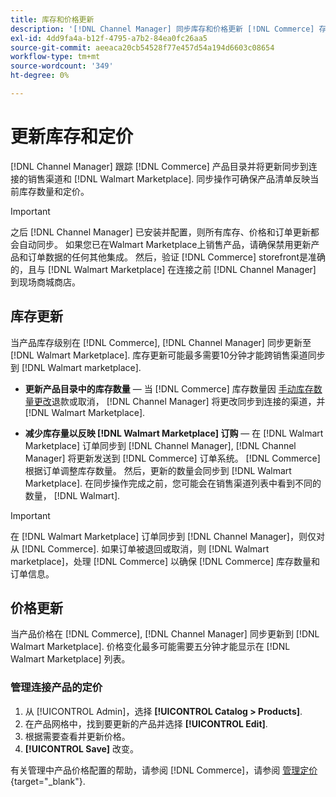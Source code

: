 ```yaml
---
title: 库存和价格更新
description: '[!DNL Channel Manager] 同步库存和价格更新 [!DNL Commerce] 存储和 [!DNL Walmart Marketplace] 以便您能够从 [!DNL Commerce] 管理员'
exl-id: 4dd9fa4a-b12f-4795-a7b2-84ea0fc26aa5
source-git-commit: aeeaca20cb54528f77e457d54a194d6603c08654
workflow-type: tm+mt
source-wordcount: '349'
ht-degree: 0%

---
```


# 更新库存和定价

[!DNL Channel Manager] 跟踪 [!DNL Commerce] 产品目录并将更新同步到连接的销售渠道和 [!DNL Walmart Marketplace]. 同步操作可确保产品清单反映当前库存数量和定价。


>[!IMPORTANT]
>
>之后 [!DNL Channel Manager] 已安装并配置，则所有库存、价格和订单更新都会自动同步。 如果您已在Walmart Marketplace上销售产品，请确保禁用更新产品和订单数据的任何其他集成。 然后，验证 [!DNL Commerce] storefront是准确的，且与 [!DNL Walmart Marketplace] 在连接之前 [!DNL Channel Manager] 到现场商城商店。


## 库存更新

当产品库存级别在 [!DNL Commerce], [!DNL Channel Manager] 同步更新至 [!DNL Walmart Marketplace]. 库存更新可能最多需要10分钟才能跨销售渠道同步到 [!DNL Walmart marketplace].

* **更新产品目录中的库存数量** — 当 [!DNL Commerce] 库存数量因 [手动库存数量更改](https://docs.magento.com/user-guide/catalog/inventory-product-quantity.html)退款或取消， [!DNL Channel Manager] 将更改同步到连接的渠道，并 [!DNL Walmart Marketplace].

* **减少库存量以反映 [!DNL Walmart Marketplace] 订购** — 在 [!DNL Walmart Marketplace] 订单同步到 [!DNL Channel Manager], [!DNL Channel Manager] 将更新发送到 [!DNL Commerce] 订单系统。 [!DNL Commerce] 根据订单调整库存数量。 然后，更新的数量会同步到 [!DNL Walmart Marketplace]. 在同步操作完成之前，您可能会在销售渠道列表中看到不同的数量， [!DNL Walmart].

>[!IMPORTANT]
>
>在 [!DNL Walmart Marketplace] 订单同步到 [!DNL Channel Manager]，则仅对从 [!DNL Commerce]. 如果订单被退回或取消，则 [!DNL Walmart marketplace]，处理 [!DNL Commerce] 以确保 [!DNL Commerce] 库存数量和订单信息。

## 价格更新

当产品价格在 [!DNL Commerce], [!DNL Channel Manager] 同步更新到 [!DNL Walmart Marketplace]. 价格变化最多可能需要五分钟才能显示在 [!DNL Walmart Marketplace] 列表。

### 管理连接产品的定价

1. 从 [!UICONTROL Admin]，选择 **[!UICONTROL Catalog > Products]**.
1. 在产品网格中，找到要更新的产品并选择 **[!UICONTROL Edit]**.
1. 根据需要查看并更新价格。
1. **[!UICONTROL Save]** 改变。

有关管理中产品价格配置的帮助，请参阅 [!DNL Commerce]，请参阅 [管理定价](https://docs.magento.com/user-guide/catalog/pricing.html){target="_blank"}.
